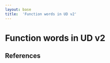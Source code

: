 ```yaml
---
layout: base
title:  'Function words in UD v2'
---
```


# Function words in UD v2

<!-- Background -->

## References 

